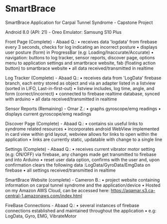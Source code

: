 # SmartBrace

SmartBrace Application for Carpal Tunnel Syndrome - Capstone Project

Android 8.0 (API: 21) - Oreo
Emulator: Samsung S10 Plus

Front Page (Complete) - Abaad Q.:
 •	receives data 'logdata' from firebase every 3 seconds,
   checks for log indicating an incorrect posture
 • displays user posture (form) in ProgressBar (e.g: Loading/Inaccurate/Accurate)
 • navigation: 
   buttons to log tracker, sensor reports, discover page,
   options menu to application settings and smartbrace website,
   fab (floating action button) to smartbrace website
 • all data received/transmitted in realtime
 
Log Tracker (Complete) - Abaad Q.:
 • receives data from 'LogData' firebase branch,
   each entry stored as object and via an adapter listed
   in a listview (sorted in LIFO, Last-in-first-out)
 •	listview includes, log time, angle, and form (correct/incorrect)
 •	connected to firebase realtime database, synced with arduino
 • all data received/transmitted in realtime

Sensor Reports (Remaining) - Omar Z.:
 •	graphs gyroscope/emg readings
 •	displays current gyroscope/emg readings

Discover Page (Complete) - Abaad Q.:
 •	contains six useful links to syndrome related resources
 •	incorporates android WebView implemented in card view within grid layout,
   webview allows for links to open within the application
 • links are currently static, updatable with change to a single line

Settings (Complete) - Abaad Q.:
 •	receives current vibrator motor setting (e.g: ON/OFF) via firebase,
   any changes made get transmitted to firebase and into Arduino
 •	reset user data option, confirms with the user and,
   upon confirmation clears the following data :LogData/GyroData/EmgData on firebase
 • all settings received/transmitted in realtime

SmartBrace Website (complete) - Cameron B.:
 •	project website containing information on carpal tunnel syndrome and the application/device
 • Hosted on my Amazon AWS Cloud, 
   can be accessed here: https://aqamar.s3.ca-central-1.amazonaws.com/index.html
 
FireBase Connections - Abaad Q.:
 • several instances of firebase connections established and maintained throughout the application
 • e.g: LogData, Gyro, EMG, VibrateMotor
 
 
